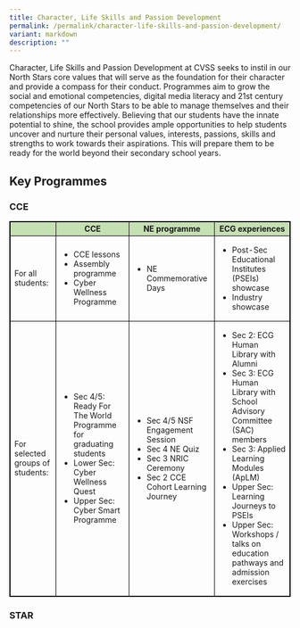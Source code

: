```yaml
---
title: Character, Life Skills and Passion Development
permalink: /permalink/character-life-skills-and-passion-development/
variant: markdown
description: ""
---
```

Character, Life Skills and Passion Development at CVSS seeks to instil in our North Stars core values that will serve as the foundation for their character and provide a compass for their conduct. Programmes aim to grow the social and emotional competencies, digital media literacy and 21st century competencies of our North Stars to be able to manage themselves and their relationships more effectively. Believing that our students have the innate potential to shine, the school provides ample opportunities to help students uncover and nurture their personal values, interests, passions, skills and strengths to work towards their aspirations. This will prepare them to be ready for the world beyond their secondary school years. 

## Key Programmes

### CCE

<style type="text/css">  
table, th, td, tr {  
border: 1px solid black;  
font-size:14px;  
}  
  
ol.small {list-style-type: lower-roman;font-size:14px;}  
  
.tg-s7g5{background-color:#C5E0B3; vertical-align:top  
}  
  
p.small{  
line-height: 1.0; font-style:italic; font-size: 16px;  
}  
  
  
</style>  
<table style="width:100%">  
<thead>  
<tr>  
<th class="tg-s7g5"> </th>  
<th class="tg-s7g5">CCE</th>  
<th class="tg-s7g5">NE programme</th>  
<th class="tg-s7g5">ECG experiences</th>  
  
</tr>  
</thead>  
<tbody>  
<tr>  
<td>For all students:</td>  
  
<td>  
<ul><li> CCE lessons</li>  
<li>Assembly programme</li> 
<li>Cyber Wellness Programme</li>  
</ul></td>  
  
<td><ul><li>NE Commemorative Days</li></ul></td>  
  
<td><ul><li>Post-Sec Educational Institutes (PSEIs) showcase</li>  
<li>Industry showcase</li></ul>  
</td></tr>  
<tr>  
<td>For selected groups of students:</td>  
<td><ul><li>Sec 4/5: Ready For The World Programme for graduating students</li>
<li>Lower Sec: Cyber Wellness Quest</li>
<li>Upper Sec: Cyber Smart Programme</li></ul></td> <td><ul><li>Sec 4/5 NSF Engagement Session</li>
<li>Sec 4 NE Quiz</li>
<li>Sec 3 NRIC Ceremony</li>
<li>Sec 2 CCE Cohort Learning Journey</li></ul></td>

<td><ul><li>Sec 2: ECG Human Library with Alumni</li>
<li>Sec 3: ECG Human Library with School Advisory Committee (SAC) members</li>
<li>Sec 3: Applied Learning Modules (ApLM)</li>
<li>Upper Sec: Learning Journeys to PSEIs</li>
<li>Upper Sec: Workshops / talks on education pathways and admission exercises</li></ul></td>	</tr>  </tbody></table>



### STAR